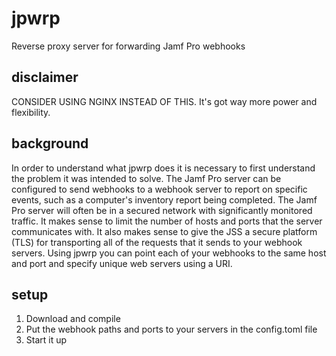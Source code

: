 # jpwrp
Reverse proxy server for forwarding Jamf Pro webhooks

## disclaimer
CONSIDER USING NGINX INSTEAD OF THIS. It's got way more power and flexibility.

## background
In order to understand what jpwrp does it is necessary to first understand the problem it was intended to solve. The Jamf Pro server can be configured to send webhooks to a webhook server to report on specific events, such as a computer's inventory report being completed. The Jamf Pro server will often be in a secured network with significantly monitored traffic. It makes sense to limit the number of hosts and ports that the server communicates with. It also makes sense to give the JSS a secure platform (TLS) for transporting all of the requests that it sends to your webhook servers. Using jpwrp you can point each of your webhooks to the same host and port and specify unique web servers using a URI.

## setup
1. Download and compile
2. Put the webhook paths and ports to your servers in the config.toml file
3. Start it up
